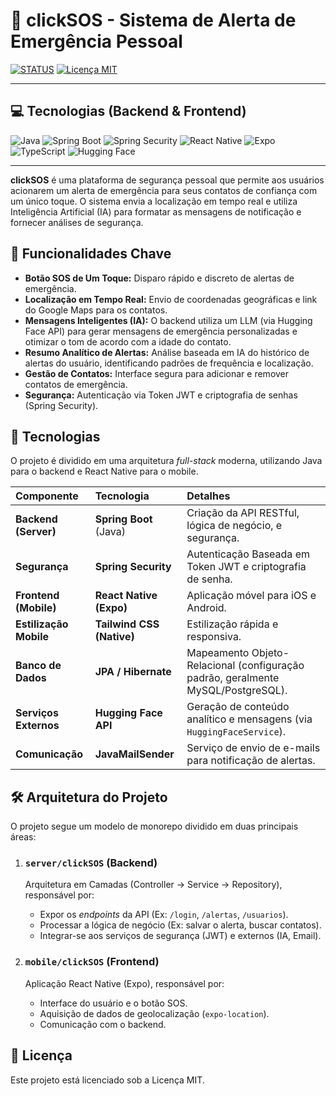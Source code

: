 # 🚨 clickSOS - Sistema de Alerta de Emergência Pessoal

[![STATUS](https://img.shields.io/badge/STATUS-EM%20DESENVOLVIMENTO-yellowgreen?style=for-the-badge)](http://www.github.com/duraesrobson/clickSOS)
[![Licença MIT](https://img.shields.io/badge/License-MIT-blue.svg?style=for-the-badge)](LICENSE)

---

## 💻 Tecnologias (Backend & Frontend)

![Java](https://img.shields.io/badge/Java-007396?style=for-the-badge&logo=java&logoColor=white)
![Spring Boot](https://img.shields.io/badge/Spring_Boot-6DB33F?style=for-the-badge&logo=springboot&logoColor=white)
![Spring Security](https://img.shields.io/badge/Spring%20Security-6DB33F?style=for-the-badge&logo=spring-security&logoColor=white)
![React Native](https://img.shields.io/badge/React_Native-61DAFB?style=for-the-badge&logo=react&logoColor=black)
![Expo](https://img.shields.io/badge/Expo-1B1F23?style=for-the-badge&logo=expo&logoColor=white)
![TypeScript](https://img.shields.io/badge/TypeScript-3178C6?style=for-the-badge&logo=typescript&logoColor=white)
![Hugging Face](https://img.shields.io/badge/Hugging%20Face-FFB86C?style=for-the-badge&logo=huggingface&logoColor=black)

---

**clickSOS** é uma plataforma de segurança pessoal que permite aos usuários acionarem um alerta de emergência para seus contatos de confiança com um único toque. O sistema envia a localização em tempo real e utiliza Inteligência Artificial (IA) para formatar as mensagens de notificação e fornecer análises de segurança.

## 🌟 Funcionalidades Chave

* **Botão SOS de Um Toque:** Disparo rápido e discreto de alertas de emergência.
* **Localização em Tempo Real:** Envio de coordenadas geográficas e link do Google Maps para os contatos.
* **Mensagens Inteligentes (IA):** O backend utiliza um LLM (via Hugging Face API) para gerar mensagens de emergência personalizadas e otimizar o tom de acordo com a idade do contato.
* **Resumo Analítico de Alertas:** Análise baseada em IA do histórico de alertas do usuário, identificando padrões de frequência e localização.
* **Gestão de Contatos:** Interface segura para adicionar e remover contatos de emergência.
* **Segurança:** Autenticação via Token JWT e criptografia de senhas (Spring Security).

## 🚀 Tecnologias

O projeto é dividido em uma arquitetura *full-stack* moderna, utilizando Java para o backend e React Native para o mobile.

| Componente | Tecnologia | Detalhes |
| :--- | :--- | :--- |
| **Backend (Server)** | **Spring Boot** (Java) | Criação da API RESTful, lógica de negócio, e segurança. |
| **Segurança** | **Spring Security** | Autenticação Baseada em Token JWT e criptografia de senha. |
| **Frontend (Mobile)** | **React Native (Expo)** | Aplicação móvel para iOS e Android. |
| **Estilização Mobile** | **Tailwind CSS (Native)** | Estilização rápida e responsiva. |
| **Banco de Dados** | **JPA / Hibernate** | Mapeamento Objeto-Relacional (configuração padrão, geralmente MySQL/PostgreSQL). |
| **Serviços Externos** | **Hugging Face API** | Geração de conteúdo analítico e mensagens (via `HuggingFaceService`). |
| **Comunicação** | **JavaMailSender** | Serviço de envio de e-mails para notificação de alertas. |

## 🛠️ Arquitetura do Projeto

O projeto segue um modelo de monorepo dividido em duas principais áreas:

1.  ### `server/clickSOS` (Backend)

    Arquitetura em Camadas (Controller $\to$ Service $\to$ Repository), responsável por:
    * Expor os *endpoints* da API (Ex: `/login`, `/alertas`, `/usuarios`).
    * Processar a lógica de negócio (Ex: salvar o alerta, buscar contatos).
    * Integrar-se aos serviços de segurança (JWT) e externos (IA, Email).

2.  ### `mobile/clickSOS` (Frontend)

    Aplicação React Native (Expo), responsável por:
    * Interface do usuário e o botão SOS.
    * Aquisição de dados de geolocalização (`expo-location`).
    * Comunicação com o backend.


## 📄 Licença

Este projeto está licenciado sob a Licença MIT.
